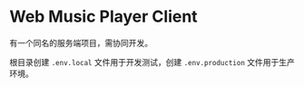 # Web Music Player Client

有一个同名的服务端项目，需协同开发。

根目录创建 `.env.local` 文件用于开发测试，创建 `.env.production` 文件用于生产环境。
